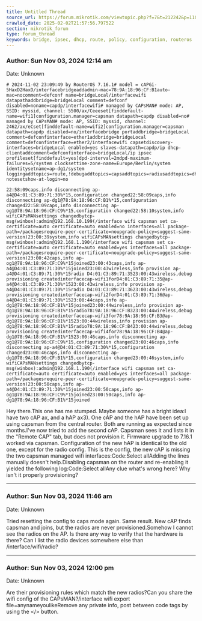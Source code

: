```yaml
---
title: Untitled Thread
source_url: https://forum.mikrotik.com/viewtopic.php?f=7&t=212242&p=1106962#p1106962
crawled_date: 2025-02-02T21:57:56.797522
section: mikrotik_forum
type: forum_thread
keywords: bridge, ipsec, dhcp, route, policy, configuration, routeros
---
```


### Author: Sun Nov 03, 2024 12:14 am
Date: Unknown

```
# 2024-11-02 23:09:49 by RouterOS 7.16.1# model = cAPGi-5HaxD2HaxD/interfacebridgeaddadmin-mac=78:9A:18:96:CF:B1auto-mac=nocomment=defconf name=bridgeLocal/interfacewifi datapathaddbridge=bridgeLocal comment=defconf disabled=noname=capdp/interfacewifi# managed by CAPsMAN# mode: AP, SSID: myssid, channel: 5500/ax/Ceeeset[finddefault-name=wifi1]configuration.manager=capsman datapath=capdp disabled=no# managed by CAPsMAN# mode: AP, SSID: myssid, channel: 2462/ax/eCset[finddefault-name=wifi2]configuration.manager=capsman datapath=capdp disabled=no/interfacebridge portaddbridge=bridgeLocal comment=defconfinterface=ether1addbridge=bridgeLocal comment=defconfinterface=ether2/interfacewifi capsetdiscovery-interfaces=bridgeLocal enabled=yes slaves-datapath=capdp/ip dhcp-clientaddcomment=defconfinterface=bridgeLocal/ip ipsec profileset[finddefault=yes]dpd-interval=2mdpd-maximum-failures=5/system clocksettime-zone-name=Europe/Berlin/system identitysetname=ap-dg1/system loggingaddtopics=route,!debugaddtopics=capsaddtopics=radiusaddtopics=dhcpaddtopics=wireless/system notesetshow-at-login=no
```

```
22:58:09caps,info disconnecting ap-a4@D4:01:C3:89:71:30%*15,configuration changed22:58:09caps,info disconnecting ap-dg1@78:9A:18:96:CF:B1%*15,configuration changed22:58:09caps,info disconnecting ap-og1@78:9A:18:96:CF:C9%*15,configuration changed22:58:10system,info wifiCAPsMANsettings changedbytcp-msg(winbox):admin@192.168.10.199(/interface wifi capsman set ca-certificate=auto certificate=auto enabled=no interfaces=all package-path=/packagesrequire-peer-certificate=noupgrade-policy=suggest-same-version)23:00:39system,info wifiCAPsMANsettings changedbytcp-msg(winbox):admin@192.168.1.190(/interface wifi capsman set ca-certificate=auto certificate=auto enabled=yes interfaces=all package-path=/packagesrequire-peer-certificate=noupgrade-policy=suggest-same-version)23:00:42caps,info ap-og1@78:9A:18:96:CF:C9%*15joined23:00:43caps,info ap-a4@D4:01:C3:89:71:30%*15joined23:00:43wireless,info provision ap-a4@D4:01:C3:89:71:30%*15radio D4:01:C3:89:71:3523:00:43wireless,debug provisioning createdinterfacecap-wifi1forD4:01:C3:89:71:35@ap-a4@D4:01:C3:89:71:30%*1523:00:43wireless,info provision ap-a4@D4:01:C3:89:71:30%*15radio D4:01:C3:89:71:3623:00:43wireless,debug provisioning createdinterfacecap-wifi2forD4:01:C3:89:71:36@ap-a4@D4:01:C3:89:71:30%*1523:00:44caps,info ap-dg1@78:9A:18:96:CF:B1%*15joined23:00:44wireless,info provision ap-dg1@78:9A:18:96:CF:B1%*15radio78:9A:18:96:CF:B323:00:44wireless,debug provisioning createdinterfacecap-wifi3for78:9A:18:96:CF:B3@ap-dg1@78:9A:18:96:CF:B1%*1523:00:44wireless,info provision ap-dg1@78:9A:18:96:CF:B1%*15radio78:9A:18:96:CF:B423:00:44wireless,debug provisioning createdinterfacecap-wifi4for78:9A:18:96:CF:B4@ap-dg1@78:9A:18:96:CF:B1%*1523:00:46caps,info disconnecting ap-og1@78:9A:18:96:CF:C9%*15,configuration changed23:00:46caps,info disconnecting ap-a4@D4:01:C3:89:71:30%*15,configuration changed23:00:46caps,info disconnecting ap-dg1@78:9A:18:96:CF:B1%*15,configuration changed23:00:46system,info wifiCAPsMANsettings changedbytcp-msg(winbox):admin@192.168.1.190(/interface wifi capsman set ca-certificate=auto certificate=auto enabled=yes interfaces=all package-path=/packagesrequire-peer-certificate=noupgrade-policy=suggest-same-version)23:00:50caps,info ap-a4@D4:01:C3:89:71:30%*15joined23:00:50caps,info ap-og1@78:9A:18:96:CF:C9%*15joined23:00:50caps,info ap-dg1@78:9A:18:96:CF:B1%*15joined
```

Hey there.This one has me stumped. Maybe someone has a bright idea:I have two cAP ax, and a hAP ax3). One cAP and the hAP have been set up using capsman from the central router. Both are running as expected since months.I've now tried to add the second cAP. Capsman sees it and lists it in the "Remote CAP" tab, but does not provision it. Firmware upgrade to 7.16.1 worked via capsman. Configuration of the new hAP is identical to the old one, except for the radio config. This is the config, the new cAP is missing the two capsman managed wifi interfaces:Code:Select allAdding the lines manually doesn't help.Disabling capsman on the router and re-enabling it yielded the following log:Code:Select allAny clue what's wrong here? Why isn't it properly provisioning?


---
### Author: Sun Nov 03, 2024 11:46 am
Date: Unknown

Tried resetting the config to caps mode again. Same result. New cAP finds capsman and joins, but the radios are never provisioned.Somehow I cannot see the radios on the AP. Is there any way to verify that the hardware is there? Can I list the radio devices somewhere else than /interface/wifi/radio?


---
### Author: Sun Nov 03, 2024 12:00 pm
Date: Unknown

Are their provisioning rules which match the new radios?Can you share the wifi config of the CAPsMAN?/interface wifi export file=anynameyoulikeRemove any private info, post between code tags by using the </> button.

